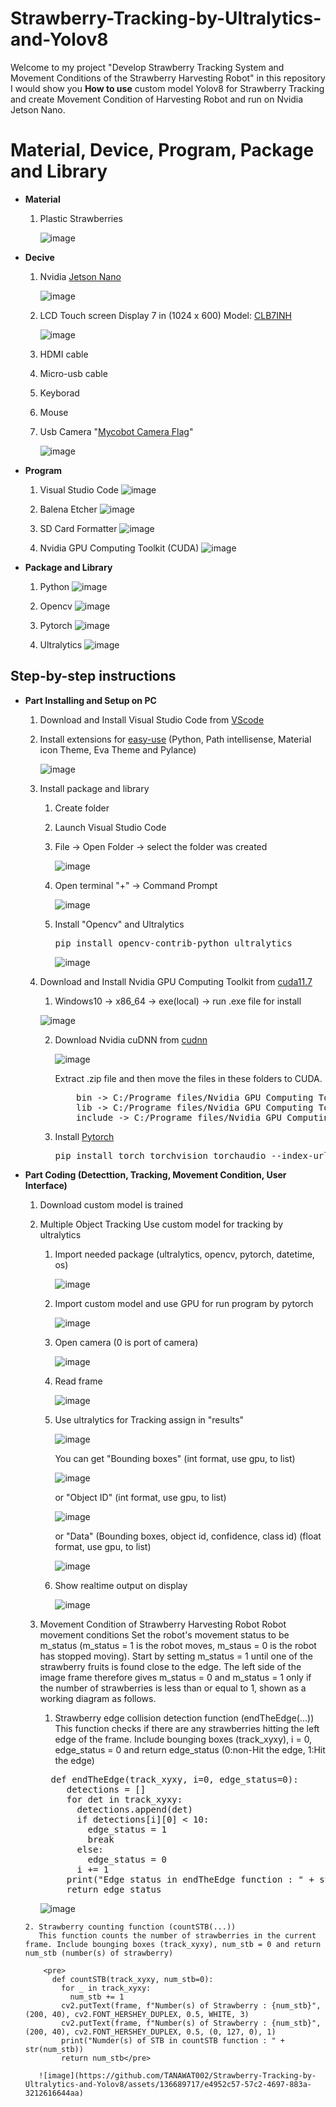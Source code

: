 # Strawberry-Tracking-by-Ultralytics-and-Yolov8
Welcome to my project "Develop Strawberry Tracking System and Movement Conditions of the Strawberry Harvesting Robot" in this repository I would show you **How to use** custom model Yolov8 for Strawberry Tracking and create Movement Condition of Harvesting Robot and run on Nvidia Jetson Nano.
# Material, Device, Program, Package and Library 
* **Material**

  1. Plastic Strawberries
   
     ![image](https://github.com/TANAWAT002/Strawberry-Tracking-by-Ultralytics-and-Yolov8/assets/136689717/30b403a1-a904-48fc-9571-bbb6f216821b)

* **Decive**

  1. Nvidia [Jetson Nano](https://developer.nvidia.com/embedded/jetson-nano-developer-kit)
   
      ![image](https://github.com/TANAWAT002/Strawberry-Tracking-by-Ultralytics-and-Yolov8/assets/136689717/e309b90c-3f78-4bf3-94a7-3888a4c7f786)
   
  2. LCD Touch screen Display 7 in (1024 x 600) Model: [CLB7INH](https://m.indiamart.com/proddetail/7-inch-lcd-touchscreen-17363059997.html?pos=4&pla=n)
   
      ![image](https://github.com/TANAWAT002/Strawberry-Tracking-by-Ultralytics-and-Yolov8/assets/136689717/7e8f3081-4d4a-4252-b5d5-aea087fea08a)

  3. HDMI cable
  4. Micro-usb cable
  5. Keyborad
  6. Mouse
  7. Usb Camera "[Mycobot Camera Flag](https://shop.elephantrobotics.com/en-th/products/mycobot-camera-flange)"
   
      ![image](https://github.com/TANAWAT002/Strawberry-Tracking-by-Ultralytics-and-Yolov8/assets/136689717/5d38dbb9-1c0e-4e3f-b8c9-6131e178cf85)

* **Program**
  1. Visual Studio Code  ![image](https://github.com/TANAWAT002/Strawberry-Tracking-by-Ultralytics-and-Yolov8/assets/136689717/a1c5c743-12e9-4a61-805c-e00c960ee41d)

  2. Balena Etcher  ![image](https://github.com/TANAWAT002/Strawberry-Tracking-by-Ultralytics-and-Yolov8/assets/136689717/59df7308-dacd-41a9-91a6-bb7fecc00ad1)

  3. SD Card Formatter  ![image](https://github.com/TANAWAT002/Strawberry-Tracking-by-Ultralytics-and-Yolov8/assets/136689717/e5edd90b-1fb7-4453-bcfd-5e31bacac7ff)

  4. Nvidia GPU Computing Toolkit (CUDA)  ![image](https://github.com/TANAWAT002/Strawberry-Tracking-by-Ultralytics-and-Yolov8/assets/136689717/55780945-f840-4674-b591-c167aa7f1073)

* **Package and Library**
  1. Python  ![image](https://github.com/TANAWAT002/Strawberry-Tracking-by-Ultralytics-and-Yolov8/assets/136689717/7b1e9399-a003-4ce2-b876-ef9cf19979f8)

  2. Opencv  ![image](https://github.com/TANAWAT002/Strawberry-Tracking-by-Ultralytics-and-Yolov8/assets/136689717/74ea8c1c-03fc-4479-80f7-f2b848195f40)

  3. Pytorch  ![image](https://github.com/TANAWAT002/Strawberry-Tracking-by-Ultralytics-and-Yolov8/assets/136689717/642753f8-fe8b-4fc1-af69-873f6e72a1b7)

  4. Ultralytics  ![image](https://github.com/TANAWAT002/Strawberry-Tracking-by-Ultralytics-and-Yolov8/assets/136689717/5378007f-2157-4c87-b48d-86feaaa2c39f)

## Step-by-step instructions
* **Part Installing and Setup on PC**
  1. Download and Install Visual Studio Code from [VScode](https://code.visualstudio.com/)
  2. Install extensions for [easy-use](https://youtu.be/mXt01LRmVMQ?si=8sGPC3R0pdPheCnv) (Python, Path intellisense, Material icon Theme, Eva Theme and Pylance)

     ![image](https://github.com/TANAWAT002/Strawberry-Tracking-by-Ultralytics-and-Yolov8/assets/136689717/5e6742b5-99d3-41ee-8d15-c4707f6d52a8)

  3. Install package and library
     1. Create folder
     2. Launch Visual Studio Code
     3. File -> Open Folder -> select the folder was created
        
        ![image](https://github.com/TANAWAT002/Strawberry-Tracking-by-Ultralytics-and-Yolov8/assets/136689717/f68142f9-6d01-4e95-9c36-75ba283d15bf)
        
     4. Open terminal "+" -> Command Prompt
        
        ![image](https://github.com/TANAWAT002/Strawberry-Tracking-by-Ultralytics-and-Yolov8/assets/136689717/98b8d7b5-8a89-4f54-8232-7fed1dedda21)
        
     5. Install "Opencv" and Ultralytics
        <pre>pip install opencv-contrib-python ultralytics</pre>
      
        ![image](https://github.com/TANAWAT002/Strawberry-Tracking-by-Ultralytics-and-Yolov8/assets/136689717/ff74da9a-e084-4417-96b9-588ee2874357)
        
    4. Download and Install Nvidia GPU Computing Toolkit from [cuda11.7](https://developer.nvidia.com/cuda-11-7-0-download-archive)
       1. Windows10 -> x86_64 -> exe(local) -> run .exe file for install
       
         ![image](https://github.com/TANAWAT002/Strawberry-Tracking-by-Ultralytics-and-Yolov8/assets/136689717/a2d1197a-63c8-416c-822f-c2a545fd3e76)

       2. Download Nvidia cuDNN from [cudnn](https://developer.nvidia.com/cudnn)

          ![image](https://github.com/TANAWAT002/Strawberry-Tracking-by-Ultralytics-and-Yolov8/assets/136689717/b5a87b7d-fca1-4033-bfa0-5e714f66357c)

          Extract .zip file and then move the files in these folders to CUDA.
            <pre>
              bin -> C:/Programe files/Nvidia GPU Computing Toolkit/CUDA/v11.7/bin
              lib -> C:/Programe files/Nvidia GPU Computing Toolkit/CUDA/v11.7/lib
              include -> C:/Programe files/Nvidia GPU Computing Toolkit/CUDA/v11.7/include</pre>
        3. Install [Pytorch](https://pytorch.org/)
             <pre>pip install torch torchvision torchaudio --index-url https://download.pytorch.org/whl/cu117</pre>
* **Part Coding (Detecttion, Tracking, Movement Condition, User Interface)**
  1. Download custom model is trained
  2. Multiple Object Tracking
     Use custom model for tracking by ultralytics
     1. Import needed package (ultralytics, opencv, pytorch, datetime, os)
        
        ![image](https://github.com/TANAWAT002/Strawberry-Tracking-by-Ultralytics-and-Yolov8/assets/136689717/8595ea1c-1393-4ade-a508-4ed73f17c610)
        
     2. Import custom model and use GPU for run program by pytorch

        ![image](https://github.com/TANAWAT002/Strawberry-Tracking-by-Ultralytics-and-Yolov8/assets/136689717/9cff2acd-c775-43cc-b5ef-c8aee32bbd3e)

     3. Open camera (0 is port of camera)

        ![image](https://github.com/TANAWAT002/Strawberry-Tracking-by-Ultralytics-and-Yolov8/assets/136689717/1757f4c5-272e-4032-a6c8-8b3eebcda481)

     4. Read frame
        
        ![image](https://github.com/TANAWAT002/Strawberry-Tracking-by-Ultralytics-and-Yolov8/assets/136689717/ce384ff7-afa8-4f80-bbb8-e57135718280)

     5. Use ultralytics for Tracking assign in "results"

        ![image](https://github.com/TANAWAT002/Strawberry-Tracking-by-Ultralytics-and-Yolov8/assets/136689717/edfc31f7-3bd2-4795-a717-9bc6063f3315)

        You can get "Bounding boxes" (int format, use gpu, to list)

          ![image](https://github.com/TANAWAT002/Strawberry-Tracking-by-Ultralytics-and-Yolov8/assets/136689717/2cf9578b-0d51-4d59-a850-8aa66a847757)

        or "Object ID" (int format, use gpu, to list)

          ![image](https://github.com/TANAWAT002/Strawberry-Tracking-by-Ultralytics-and-Yolov8/assets/136689717/8e1c6f9b-4bbb-4dc1-a0ab-29ed62addde0)

        or "Data" (Bounding boxes, object id, confidence, class id) (float format, use gpu, to list)

          ![image](https://github.com/TANAWAT002/Strawberry-Tracking-by-Ultralytics-and-Yolov8/assets/136689717/8d133781-d1ad-4e8e-9a70-090a17b9260e)

       6. Show realtime output on display

          ![image](https://github.com/TANAWAT002/Strawberry-Tracking-by-Ultralytics-and-Yolov8/assets/136689717/e482cf48-5b96-4d5c-a28e-6bebabf1a4be)

    3. Movement Condition of Strawberry Harvesting Robot
       Robot movement conditions Set the robot's movement status to be m_status (m_status = 1 is the robot moves, m_staus = 0 is the robot has stopped moving). Start by setting m_status = 1 until one of the strawberry fruits is found close to the edge. The left side of the image frame therefore gives m_status = 0 and m_status = 1 only if the number of strawberries is less than or equal to 1, shown as a working diagram as follows.
 
       1. Strawberry edge collision detection function (endTheEdge(...))
          This function checks if there are any strawberries hitting the left edge of the frame. Include bounging boxes (track_xyxy), i = 0, edge_status = 0 and return edge_status (0:non-Hit the edge, 1:Hit the edge)
 
       <pre>
         def endTheEdge(track_xyxy, i=0, edge_status=0):
            detections = []
            for det in track_xyxy:
              detections.append(det)
              if detections[i][0] < 10:
                edge_status = 1
                break
              else:
                edge_status = 0
              i += 1
            print("Edge status in endTheEdge function : " + str(edge_status))
            return edge_status</pre>

       ![image](https://github.com/TANAWAT002/Strawberry-Tracking-by-Ultralytics-and-Yolov8/assets/136689717/34528ace-ea10-41c2-aa97-6bc83bd7c66c)
       
      2. Strawberry counting function (countSTB(...))
         This function counts the number of strawberries in the current frame. Include bounging boxes (track_xyxy), num_stb = 0 and return num_stb (number(s) of strawberry)

          <pre>
            def countSTB(track_xyxy, num_stb=0):
              for _ in track_xyxy:
                num_stb += 1
              cv2.putText(frame, f"Number(s) of Strawberry : {num_stb}", (200, 40), cv2.FONT_HERSHEY_DUPLEX, 0.5, WHITE, 3)
              cv2.putText(frame, f"Number(s) of Strawberry : {num_stb}", (200, 40), cv2.FONT_HERSHEY_DUPLEX, 0.5, (0, 127, 0), 1)
              print("Numder(s) of STB in countSTB function : " + str(num_stb))
              return num_stb</pre>

         ![image](https://github.com/TANAWAT002/Strawberry-Tracking-by-Ultralytics-and-Yolov8/assets/136689717/e4952c57-57c2-4697-883a-3212616644aa)
